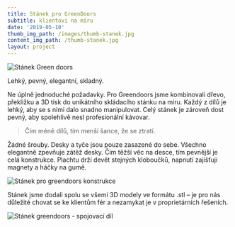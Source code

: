 ```yaml
---
title: Stánek pro GreenDoors
subtitle: klientovi na míru
date: '2019-05-10'
thumb_img_path: /images/thumb-stanek.jpg
content_img_path: /thumb-stanek.jpg
layout: project
---
```

![Stánek Green doors](/images/img_20190430_152425.jpg "Stánek na čarodějnicích 2019 na Pankráci")

Lehký, pevný, elegantní, skladný.

Ne úplně jednoduché požadavky. Pro Greendoors jsme kombinovali dřevo, překližku a 3D tisk do unikátního skládacího stánku na míru. Každý z dílů je lehký, aby se s nimi dalo snadno manipulovat. Celý stánek je zároveň dost pevný, aby spolehlivě nesl profesionální kávovar.

> Čím méně dílů, tím menší šance, že se ztratí.

Žádné šrouby. Desky a tyče jsou pouze zasazené do sebe. Všechno elegantně zpevňuje zátěž desky. Čím těžší věc na desce, tím pevnější je celá konstrukce. Plachtu drží devět stejných kloboučků, napnutí zajišťují magnety a háčky na gumě.

![Stánek pro greendoors konstrukce](/images/img_0517.jpg "Elegantní kombinace dřeva a 3D tištěných dílů")

Stánek jsme dodali spolu se všemi 3D modely ve formátu .stl – je pro nás důležité chovat se ke klientům fér a nezamykat je v proprietárních řešeních.

![Stánek greendoors - spojovací díl](/images/gd2.jpg "3D tisk jednoho ze spojovacích dílů na Průša i3 mk3")
